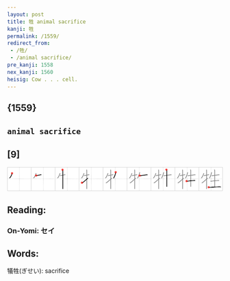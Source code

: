 ```yaml
---
layout: post
title: 牲 animal sacrifice
kanji: 牲
permalink: /1559/
redirect_from:
 - /牲/
 - /animal sacrifice/
pre_kanji: 1558
nex_kanji: 1560
heisig: Cow . . . cell.
---
```


## {1559}

## `animal sacrifice`

## [9]

<div class="stroke"><img src="../images/E789B2.png" /></div>

## Reading:

### On-Yomi: セイ

## Words:

犠牲(ぎせい): sacrifice
